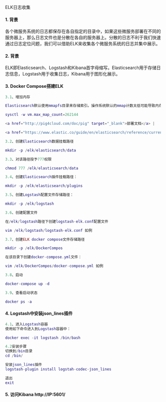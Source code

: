 ELK日志收集
#### 1. 背景
各个微服务系统的日志都保存在各自指定的目录中，如果这些微服务部署在不同的服务器上，那么日志文件也是分散在各自的服务器上。分散的日志不利于我们快速通过日志定位问题，我们可以借助ELK来收集各个微服务系统的日志并集中展示。

#### 2. 背景
ELK即Elasticsearch、Logstash和Kibana首字母缩写。Elasticsearch用于存储日志信息，Logstash用于收集日志，Kibana用于图形化展示。

#### 3. Docker Compose搭建ELK
```lua
3.1、增加内存

Elasticsearch默认使用mmapfs目录来存储索引。操作系统默认的mmap计数太低可能导致内存不足，我们可以使用下面这条命令来增加内存：

sysctl -w vm.max_map_count=262144

<a href="http://pig4cloud.com/doc/pig" target="_blank">部署文档</a> | 

<a href="https://www.elastic.co/guide/en/elasticsearch/reference/current/vm-max-map-count.html" target="_blank">官方文档</a>

3.2、创建Elasticsearch数据挂载路径

mkdir -p /elk/elasticsearch/data

3.3、对该路径授予777权限

chmod 777 /elk/elasticsearch/data

3.4、创建Elasticsearch插件挂载路径：

mkdir -p /elk/elasticsearch/plugins

3.5、创建Logstash配置文件存储路径：

mkdir -p /elk/logstash

3.6、创建配置文件

在/elk/logstash路径下创建logstash-elk.conf配置文件

vim /elk/logstash/logstash-elk.conf 如例

3.7、创建ELK docker compose文件存储路径

mkdir -p /elk/DockerCompos

在该目录下创建docker-compose.yml文件：

vim /elk/DockerCompos/docker-compose.yml 如例

3.8、启动

docker-compose up -d

3.9、查看启动状态

docker ps -a
```

#### 4. Logstash中安装json_lines插件
```lua
4.1、进入Logstash容器
使用如下命令进入到Logstash容器中：

docker exec -it logstash /bin/bash

4.2安装步骤
切换到/bin目录
cd /bin/

安装json_lines插件
logstash-plugin install logstah-codec-json_lines

退出
exit
```
#### 5. 访问Kibana http://IP:5601/
